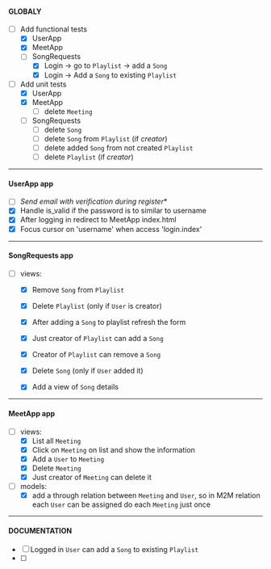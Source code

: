 #### GLOBALY
- [ ] Add functional tests
  - [x] UserApp
  - [x] MeetApp
  - [ ] SongRequests
    - [x] Login -> go to `Playlist` -> add a `Song`
    - [x] Login -> Add a `Song` to existing `Playlist`
- [ ] Add unit tests
  - [x] UserApp
  - [x] MeetApp
    - [ ] delete `Meeting`
  - [ ] SongRequests
    - [ ] delete `Song`
    - [ ] delete `Song` from `Playlist` (if *creator*)
    - [ ] delete added `Song` from not created `Playlist`
    - [ ] delete `Playlist` (if *creator*)

---
#### UserApp app
- [ ] *Send email with verification during register**
- [x] Handle is_valid if the password is to similar to username
- [x] After logging in redirect to MeetApp index.html
- [x] Focus cursor on 'username' when access 'login.index'

---
#### SongRequests app
- [ ] views:
  - [x] Remove `Song` from `Playlist`
  - [x] Delete `Playlist` (only if `User` is creator)
  - [x] After adding a `Song` to playlist refresh the form
  - [x] Just creator of `Playlist` can add a `Song`
  - [x] Creator of `Playlist` can remove a `Song`
  - [x] Delete `Song` (only if `User` added it)
  - [x] Add a view of `Song` details


---
#### MeetApp app
- [ ] views:
  - [x] List all `Meeting`
  - [x] Click on `Meeting` on list and show the information
  - [x] Add a `User` to `Meeting`
  - [x] Delete `Meeting`
  - [x] Just creator of `Meeting` can delete it
- [ ] models:
  - [x] add a through relation between `Meeting` and `User`, so in M2M relation each `User` can be assigned do each `Meeting` just once

---
#### DOCUMENTATION
- [ ] Logged in `User` can add a `Song` to existing `Playlist`
- [ ] 